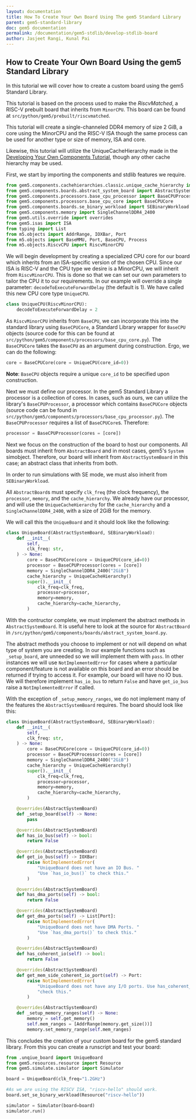 ```yaml
---
layout: documentation
title: How To Create Your Own Board Using The gem5 Standard Library
parent: gem5-standard-library
doc: gem5 documentation
permalink: /documentation/gem5-stdlib/develop-stdlib-board
author: Jasjeet Rangi, Kunal Pai
---
```


## How to Create Your Own Board Using the gem5 Standard Library

In this tutorial we will cover how to create a custom  board using the gem5 Standard Library.


This tutorial is based on the process used to make the _RiscvMatched_, a RISC-V prebuilt board that inherits from `MinorCPU`. This board can be found at `src/python/gem5/prebuilt/riscvmatched`.

This tutorial will create a single-channeled DDR4 memory of size 2 GiB, a core using the MinorCPU and the RISC-V ISA though the same process can be used for another type or size of memory, ISA and core.

Likewise, this tutorial will utilize the UniqueCacheHierarchy made in the [Developing Your Own Components Tutorial](https://www.gem5.org/documentation/gem5-stdlib/develop-own-components-tutorial), though any other cache hierarchy may be used.

First, we start by importing the components and stdlib features we require.

``` python
from gem5.components.cachehierarchies.classic.unique_cache_hierarchy import UniqueCacheHierarchy
from gem5.components.boards.abstract_system_board import AbstractSystemBoard
from gem5.components.processors.base_cpu_processor import BaseCPUProcessor
from gem5.components.processors.base_cpu_core import BaseCPUCore
from gem5.components.boards.se_binary_workload import SEBinaryWorkload
from gem5.components.memory import SingleChannelDDR4_2400
from gem5.utils.override import overrides
from gem5.isas import ISA
from typing import List
from m5.objects import AddrRange, IOXBar, Port
from m5.objects import BaseMMU, Port, BaseCPU, Process
from m5.objects.RiscvCPU import RiscvMinorCPU
```

We will begin development by creating a specialized CPU core for our board which inherits from an ISA-specific version of the chosen CPU.
Since our ISA is RISC-V and the CPU type we desire is a MinorCPU, we will inherit from `RiscvMinorCPU`.
This is done so that we can set our own parameters to tailor the CPU it to our requirements.
In our example will override a single parameter:  `decodeToExecuteForwardDelay` (the default is 1).
We have called this new CPU core type `UniqueCPU`.


``` python
class UniqueCPU(RiscvMinorCPU):
    decodeToExecuteForwardDelay = 2
```

As `RiscvMinorCPU` inherits from `BaseCPU`, we can incorporate this into the standard library using `BaseCPUCore`, a Standard Library wrapper for `BaseCPU` objects (source code for this can be found at `src/python/gem5/components/processors/base_cpu_core.py`).
The `BaseCPUCore` takes the `BaseCPU` as an argument during construction.
Ergo, we can do the following:

```python
core = BaseCPUCore(core = UniqueCPU(core_id=0))
```

**Note**: `BaseCPU` objects require a unique `core_id` to be specified upon construction.

Next we must define our processor.
In the gem5 Standard Library a processor is a collection of cores.
In cases, such as ours, we can utilize the library's `BaseCPUProcessor`, a processor which contains `BaseCPUCore` objects (source code can be found in `src/python/gem5/components/processors/base_cpu_processor.py`).
The `BaseCPUProcessor` requires a list of `BaseCPUCore`s.
Therefore:

```python
processor = BaseCPUProcessor(cores = [core])
```

Next we focus on the construction of the board to host our components.
All boards must inherit from `AbstractBoard` and in most cases, gem5's `System` simobject.
Therefore, our board will inherit from `AbstractSystemBoard` in this case; an abstract class that inherits from both.

In order to run simulations with SE mode, we must also inherit from `SEBinaryWorkload`.

All `AbstractBoard`s must specify `clk_freq` (the clock frequency), the `processor`, `memory`, and the `cache_hierarchy`.
We already have our processor, and will use the `UniqueCacheHierarchy` for the `cache_hierarchy` and a `SingleChannelDDR4_2400`, with a size of 2GiB for the memory.

We will call this the `UniqueBoard` and it should look like the following:

``` python
class UniqueBoard(AbstractSystemBoard, SEBinaryWorkload):
    def __init__(
        self,
        clk_freq: str,
    ) -> None:
        core = BaseCPUCore(core = UniqueCPU(core_id=0))
        processor = BaseCPUProcessor(cores = [core])
        memory = SingleChannelDDR4_2400("2GiB")
        cache_hierarchy = UniqueCacheHierarchy()
        super().__init__(
            clk_freq=clk_freq,
            processor=processor,
            memory=memory,
            cache_hierarchy=cache_hierarchy,
        )
```

With the contructor complete, we must implement the abstract methods in `AbstractSystemBoard`.
It is useful here to look at the source for `AbstractBoard` in `/src/python/gem5/components/boards/abstract_system_board.py`.

The abstract methods you choose to implement or not will depend on what type of system you are creating.
In our example functions such as `_setup_board`, are unneeded so we will implement them with `pass`.
In other instances we will use `NotImplementedError` for cases where a particular component/feature is not available on this board and an error should be returned if trying to access it.
For example, our board will have no IO bus.
We will therefore implement `has_io_bus` to return `False` and have `get_io_bus` raise a `NotImplementedError` if called.

With the exception of `_setup_memory_ranges`, we do not implement many of the features the `AbstractSystemBoard` requires. The board should look like this:

``` python
class UniqueBoard(AbstractSystemBoard, SEBinaryWorkload):
    def __init__(
        self,
        clk_freq: str,
    ) -> None:
        core = BaseCPUCore(core = UniqueCPU(core_id=0))
        processor = BaseCPUProcessor(cores = [core])
        memory = SingleChannelDDR4_2400("2GiB")
        cache_hierarchy = UniqueCacheHierarchy()
        super().__init__(
            clk_freq=clk_freq,
            processor=processor,
            memory=memory,
            cache_hierarchy=cache_hierarchy,
        )

    @overrides(AbstractSystemBoard)
    def _setup_board(self) -> None:
        pass

    @overrides(AbstractSystemBoard)
    def has_io_bus(self) -> bool:
        return False

    @overrides(AbstractSystemBoard)
    def get_io_bus(self) -> IOXBar:
        raise NotImplementedError(
            "UniqueBoard does not have an IO Bus. "
            "Use `has_io_bus()` to check this."
        )

    @overrides(AbstractSystemBoard)
    def has_dma_ports(self) -> bool:
        return False

    @overrides(AbstractSystemBoard)
    def get_dma_ports(self) -> List[Port]:
        raise NotImplementedError(
            "UniqueBoard does not have DMA Ports. "
            "Use `has_dma_ports()` to check this."
        )

    @overrides(AbstractSystemBoard)
    def has_coherent_io(self) -> bool:
        return False

    @overrides(AbstractSystemBoard)
    def get_mem_side_coherent_io_port(self) -> Port:
        raise NotImplementedError(
            "UniqueBoard does not have any I/O ports. Use has_coherent_io to "
            "check this."
        )

    @overrides(AbstractSystemBoard)
    def _setup_memory_ranges(self) -> None:
        memory = self.get_memory()
        self.mem_ranges = [AddrRange(memory.get_size())]
        memory.set_memory_range(self.mem_ranges)
```


This concludes the creation of your custom board for the gem5 standard library.
From this you can create a runscript and test your board:

``` python
from .unqiue_board import UniqueBoard
from gem5.resources.resource import Resource
from gem5.simulate.simulator import Simulator

board = UniqueBoard(clk_freq="1.2GHz")

#As we are using the RISCV ISA, "riscv-hello" should work.
board.set_se_binary_workload(Resource("riscv-hello"))

simulator = Simulator(board=board)
simulator.run()
```
